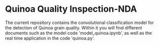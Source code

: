 #   Quinoa Quality Inspection-NDA

The current repository contains the convolutional classification model for the detection of Quinoa grain quality. Within it you will find different documents such as the model code 'model_quinoa.ipynb', as well as the real time application in the code 'quinoa.py'. 

